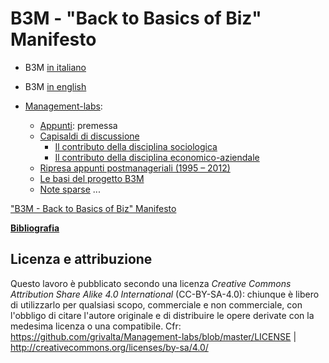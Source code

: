 # B3M - "Back to Basics of Biz" Manifesto

- B3M [in italiano](https://github.com/grivalta/b3m/blob/master/back-to-basics-of-biz-manifesto.md)
- B3M [in english](https://github.com/grivalta/b3m/blob/master/en_US/back-to-basics-of-biz-manifesto.md)
  
- [Management-labs](https://github.com/grivalta/Management-labs):
  - [Appunti](https://github.com/grivalta/Management-labs/tree/master/Appunti): premessa
  - [Capisaldi di discussione](https://github.com/grivalta/Management-labs/tree/master/Appunti/Capisaldi%20di%20discussione)
    - [Il contributo della disciplina sociologica](https://github.com/grivalta/Management-labs/blob/master/Appunti/Capisaldi%20di%20discussione/010_il-contributo-della-disciplina-sociologica.md)
    - [Il contributo della disciplina economico-aziendale](https://github.com/grivalta/Management-labs/blob/master/Appunti/Capisaldi%20di%20discussione/020_il-contributo-della-disciplina-economico-aziendale.md)
  - [Ripresa appunti postmanageriali (1995 – 2012)](https://github.com/grivalta/Management-labs/blob/master/Appunti/010_Ripresa-testi-postmanageriali.md)
  - [Le basi del progetto B3M](https://github.com/grivalta/Management-labs/blob/master/Appunti/030_Le_basi_del_b3m_010.md)
  - [Note sparse](https://github.com/grivalta/Management-labs/blob/master/Appunti/Note-sparse_010.md)
...

["B3M - Back to Basics of Biz" Manifesto](https://github.com/grivalta/b3m)

[**Bibliografia**](https://github.com/grivalta/b3m/edit/master/BIBLIOGRAFIA-RIFERIMENTI.md)




## Licenza e attribuzione
Questo lavoro è pubblicato secondo una licenza _Creative Commons Attribution Share Alike 4.0 International_ (CC-BY-SA-4.0): chiunque è libero di utilizzarlo per qualsiasi scopo, commerciale e non commerciale, con l'obbligo di citare l'autore originale e di distribuire le opere derivate con la medesima licenza o una compatibile. Cfr: https://github.com/grivalta/Management-labs/blob/master/LICENSE | http://creativecommons.org/licenses/by-sa/4.0/

